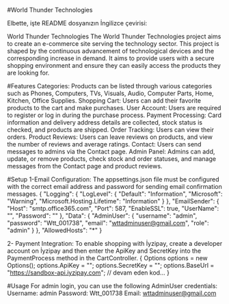 #World Thunder Technologies

Elbette, işte README dosyanızın İngilizce çevirisi:

World Thunder Technologies
The World Thunder Technologies project aims to create an e-commerce site serving the technology sector.
This project is shaped by the continuous advancement of technological devices and the corresponding increase in demand.
It aims to provide users with a secure shopping environment and ensure they can easily access the products they are looking for.

#Features
Categories: Products can be listed through various categories such as Phones, Computers, TVs, Visuals, Audio, Computer Parts, Home, Kitchen, Office Supplies.
Shopping Cart: Users can add their favorite products to the cart and make purchases.
User Account: Users are required to register or log in during the purchase process.
Payment Processing: Card information and delivery address details are collected, stock status is checked, and products are shipped.
Order Tracking: Users can view their orders.
Product Reviews: Users can leave reviews on products, and view the number of reviews and average ratings.
Contact: Users can send messages to admins via the Contact page.
Admin Panel: Admins can add, update, or remove products, check stock and order statuses, and manage messages from the Contact page and product reviews.

#Setup
1-Email Configuration: The appsettings.json file must be configured with the correct email address and password for sending email confirmation messages.
{
  "Logging": {
    "LogLevel": {
      "Default": "Information",
      "Microsoft": "Warning",
      "Microsoft.Hosting.Lifetime": "Information"
    }
  },
  "EmailSender": {
    "Host": "smtp.office365.com",
    "Port": 587,
    "EnableSSL": true,
    "UserName": "",
    "Password": ""
  },
  "Data": { 
    "AdminUser": {
      "username": "admin",
      "password": "Wtt_001738",
      "email": "wttadminuser@gmail.com",
      "role": "admin"
    }
  }, 
  "AllowedHosts": "*"
}

2- Payment Integration: To enable shopping with İyzipay, create a developer account on İyzipay and then enter the ApiKey and SecretKey into the PaymentProcess method in the CartController.
{
    Options options = new Options();
    options.ApiKey = "";
    options.SecretKey = "";
    options.BaseUrl = "https://sandbox-api.iyzipay.com";
    // devam eden kod...
}

#Usage
For admin login, you can use the following AdminUser credentials:
Username: admin
Password: Wtt_001738
Email: wttadminuser@gmail.com
